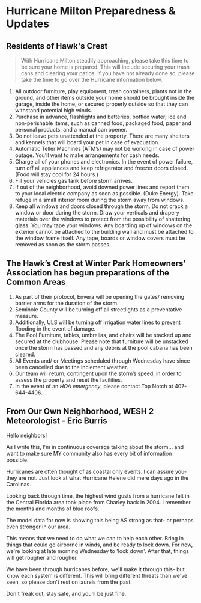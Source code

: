 # Hurricane Milton Preparedness & Updates

## Residents of Hawk's Crest

> With Hurricane Milton steadily approaching, please take this time to be sure your home is prepared. This will include securing your trash cans and clearing your patios.  If you have not already done so, please take the time to go over the Hurricane information below.

1. All outdoor furniture, play equipment, trash containers, plants not in the ground, and other items outside your home should be brought inside the garage, inside the home, or secured properly outside so that they can withstand potential high winds.
2. Purchase in advance, flashlights and batteries, bottled water; ice and non-perishable items, such as canned food, packaged food, paper and personal products, and a manual can opener.
3. Do not leave pets unattended at the property.  There are many shelters and kennels that will board your pet in case of evacuation.
4. Automatic Teller Machines (ATM’s) may not be working in case of power outage.   You’ll want to make arrangements for cash needs.
5. Charge all of your phones and electronics. In the event of power failure, turn off all appliances and keep refrigerator and freezer doors closed.   (Food will stay cool for 24 hours.)
6. Fill your vehicles gas tank before storm arrives.
7. If out of the neighborhood, avoid downed power lines and report them to your local electric company as soon as possible. (Duke Energy).
Take refuge in a small interior room during the storm away from windows.
8. Keep all windows and doors closed through the storm.  Do not crack a window or door during the storm.  Draw your verticals and drapery materials over the windows to protect from the possibility of shattering glass. You may tape your windows. Any boarding up of windows on the exterior cannot be attached to the building wall and must be attached to the window frame itself. Any tape, boards or window covers must be removed as soon as the storm passes.

## The Hawk’s Crest at Winter Park Homeowners’ Association has begun preparations of the Common Areas

1. As part of their protocol, Envera will be opening the gates/ removing barrier arms for the duration of the storm.
2. Seminole County will be turning off all streetlights as a preventative measure.
3. Additionally, ULS will be turning off irrigation water lines to prevent flooding in the event of damage.
4. The Pool Furniture, tables, umbrellas, and chairs will be stacked up and secured at the clubhouse. Please note that furniture will be unstacked once the storm has passed and any debris at the pool cabana has been cleared.
5. All Events and/ or Meetings scheduled through Wednesday have since been cancelled due to the inclement weather.
6. Our team will return, contingent upon the storm’s speed, in order to assess the property and reset the facilities.
7. In the event of an *HOA emergency*, please contact Top Notch at 407-644-4406.

## From Our Own Neighborhood, WESH 2 Meteorologist - Eric Burris

Hello neighbors!

As I write this, I'm in continuous coverage talking about the storm... and want to make sure MY community also has every bit of information possible.

Hurricanes are often thought of as coastal only events. I can assure you- they are not. Just look at what Hurricane Helene did mere days ago in the Carolinas.

Looking back through time, the highest wind gusts from a hurricane felt in the Central Florida area took place from Charley back in 2004. I remember the months and months of blue roofs.

The model data for now is showing this being AS strong as that- or perhaps even stronger in our area.

This means that we need to do what we can to help each other. Bring in things that could go airborne in winds, and be ready to lock down. For now, we're looking at late morning Wednesday to 'lock down'. After that, things will get rougher and rougher.

We have been through hurricanes before, we'll make it through this- but know each system is different. This will bring different threats than we've seen, so please don't rest on laurels from the past.

Don't freak out, stay safe, and you'll be just fine.
